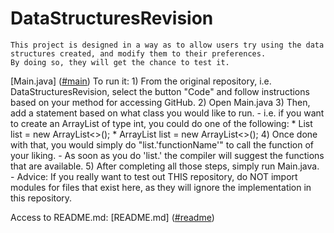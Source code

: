 # DataStructuresRevision 
    This project is designed in a way as to allow users try using the data structures created, and modify them to their preferences.
    By doing so, they will get the chance to test it.
[Main.java] ([#main](https://github.com/tun67213/DataStructuresRevision/blob/main/src/Main.java))
    To run it:
        1) From the original repository, i.e. DataStructuresRevision, select the button "Code" and follow instructions based on your method for accessing GitHub.
        2) Open Main.java
        3) Then, add a statement based on what class you would like to run.
            - i.e. if you want to create an ArrayList of type int, you could do one of the following:
                * List<Integer> list = new ArrayList<>();
                * ArrayList<Integer> list = new ArrayList<>();
        4) Once done with that, you would simply do "list.'functionName'" to call the function of your liking.
            - As soon as you do 'list.' the compiler will suggest the functions that are available.
        5) After completing all those steps, simply run Main.java.
            - Advice: If you really want to test out THIS repository, do NOT import modules for files that exist here, as they will ignore the implementation in this repository.

Access to README.md: [README.md] ([#readme](https://github.com/tun67213/DataStructuresRevision/blob/main/README.md))